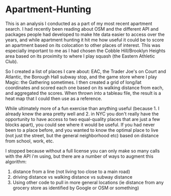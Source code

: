 # Apartment-Hunting

This is an analysis I conducted as a part of my most recent apartment search. I had recently been reading about OSM and the different API and packages people had developed to make hte data easier to access over the years, and while apartment hunting it hit me how useful it could be to score an apartment based on its colocation to other places of interest. This was especially important to me as I had chosen the Cobble Hill/Brooklyn Heights area based on its proximity to where I play squash (the Eastern Athletic Club).

So I created a list of places I care about: EAC, the Trader Joe's on Court and Atlantic, the Borough Hall subway stop, and the game store where I play Magic: the Gathering sometimes. I then created a grid of long/lat coordinates and scored each one based on its walking distance from each, and aggregated the scores. When thrown into a tableau file, the result is a heat map that I could then use as a reference.

While ultimately more of a fun exercise than anything useful (because 1. I already knew the area pretty well and 2. in NYC you don't really have the opportunity to have access to two equal-quality places that are just a few blocks apart), you could see where it would be useful. If you had never been to a place before, and you wanted to know the optimal place to live (not just the street, but the general neighborhood etc) based on distance from school, work, etc.

I stopped because without a full license you can only make so many calls with the API i'm using, but there are a number of ways to augment this algorithm:
1. distance from a line (not living too close to a main road)
2. driving distance vs walking distance vs subway distance
3. Using other code to pull in more general locations (ie distance from any grocery store as identified by Google or OSM or something)
